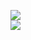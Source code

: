 [![](https://img.shields.io/badge/Made%20With-Github%20Spray-lightgrey.svg?style=for-the-badge&logo=github)](https://github.com/Annihil/github-spray#6865)  
[![](https://i.imgur.com/2DrTn0Z.gif)](https://github.com/Annihil/github-spray)